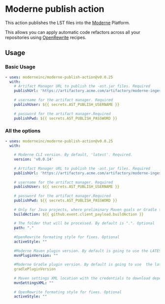 # Moderne publish action

This action publishes the LST files into the [Moderne](https://www.moderne.io/) Platform. 

This allows you can apply automatic code refactors across all your repositories using [OpenRewrite](https://docs.openrewrite.org/) recipes. 

## Usage

### Basic Usage

```yaml
- uses: moderneinc/moderne-publish-action@v0.0.25
  with:
    # Artifact Manager URL to publish the -ast.jar files. Required
    publishUrl: 'https://artifactory.acme.com/artifactory/moderne-ingest'
    
    # username for the artifact manager. Required
    publishUser: ${{ secrets.AST_PUBLISH_USERNAME }}
    
    # password for the artifact manager.Required
    publishPwd: ${{ secrets.AST_PUBLISH_PASSWORD }}
```

### All the options

```yaml
- uses: moderneinc/moderne-publish-action@v0.0.25
  with:
    
    # Moderne CLI version. By default, 'latest'. Required.
    version: 'v0.0.14'
    
    # Artifact Manager URL to publish the -ast.jar files. Required
    publishUrl: 'https://artifactory.acme.com/artifactory/moderne-ingest'
    
    # username for the artifact manager. Required
    publishUser: ${{ secrets.AST_PUBLISH_USERNAME }}
    
    # password for the artifact manager.Required
    publishPwd: ${{ secrets.AST_PUBLISH_PASSWORD }}
    
    # Only for Java projects, where preliminary Maven goals or Gradle tasks that are required before running moderneAST. Optional
    buildAction: ${{ github.event.client_payload.buildAction }}
    
    # The folder that will be processed. By default is ".". Optional
    path: "."
    
    #OpenRewrite formating style for fixes. Optional
    activeStyle: ""
    
    #Moderne Maven plugin version. By default is going to use the LATEST. Optional
    mvnPluginVersion: ""
    
    #Moderne Gradle plugin version. By default is going to use  the latest.integration. Optional
    gradlePluginVersion
    
    # Maven settings XML location with the credentials to download dependencies. Optional
    mvnSettingsXML: ""
    
    # OpenRewrite formating style for fixes. Optional
    activeStyle: ""
```
    
    
   
